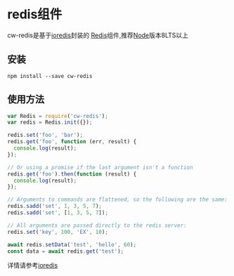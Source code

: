 # redis组件
cw-redis是基于[ioredis](https://github.com/luin/ioredis)封装的 [Redis](http://redis.io)组件,推荐[Node](https://nodejs.org)版本8LTS以上

## 安装
``` shell
npm install --save cw-redis
```
## 使用方法
```javascript
var Redis = require('cw-redis');
var redis = Redis.init({});

redis.set('foo', 'bar');
redis.get('foo', function (err, result) {
  console.log(result);
});

// Or using a promise if the last argument isn't a function
redis.get('foo').then(function (result) {
  console.log(result);
});

// Arguments to commands are flattened, so the following are the same:
redis.sadd('set', 1, 3, 5, 7);
redis.sadd('set', [1, 3, 5, 7]);

// All arguments are passed directly to the redis server:
redis.set('key', 100, 'EX', 10);

await redis.setData('test', 'hello', 60);
const data = await redis.get('test');
```

详情请参考[ioredis](https://github.com/luin/ioredis)
